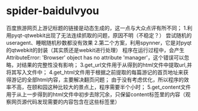 # spider-baidulvyou
百度旅游网页上游记标题的链接是动态生成的，这一点与大众点评有所不同；
1.利用pyqt-qtwebkit出现了无法连续抓取的问题，原因不明（不稳定？）
  尝试随机的useragent、睡眠随机秒数都没有效果
2.第二个方案，利用spynner，它是对pyqt的qtwebkit的封装（其实质还是webkit进行处理）
  程序在运行过程中，会产生AttributeError: 'Browser' object has no attribute 'manager'，这个错误可以忽略，对结果的完整性没有影响；
3.get_url文件用于从得到的html文件中提取url,并将其写入文件中；
4.get_html文件用于根据之前提取的每篇游记的首页地址来获得游记的全部html内容，主要解决翻页问题；
  由于没有考虑优化，所以程序的效率不高，在颐和园这种比较大的景点上，程序需要半个小时；
5.get_content文件用于从上一步得到的html文件中初步去除冗余，只保留content标签里的内容（观察网页源代码发现需要的内容包含在这些标签里）

